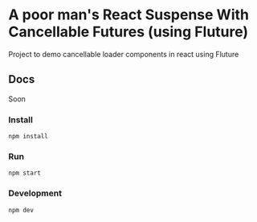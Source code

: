 # A poor man's React Suspense With Cancellable Futures (using Fluture)
Project to demo cancellable loader components in react using Fluture

## Docs
Soon

### Install
`npm install`

### Run
`npm start`

### Development
`npm dev`
